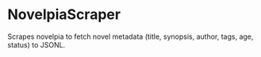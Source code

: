 # NovelpiaScraper
Scrapes novelpia to fetch novel metadata (title, synopsis, author, tags, age, status) to JSONL.
